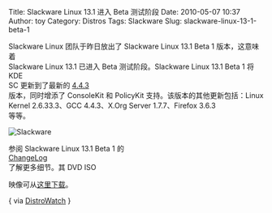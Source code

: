 Title: Slackware Linux 13.1 进入 Beta 测试阶段
Date: 2010-05-07 10:37
Author: toy
Category: Distros
Tags: Slackware
Slug: slackware-linux-13-1-beta-1

Slackware Linux 团队于昨日放出了 Slackware Linux 13.1 Beta 1
版本，这意味着  
Slackware Linux 13.1 已进入 Beta 测试阶段。Slackware Linux 13.1 Beta 1
将 KDE  
SC 更新到了最新的
[4.4.3](http://linuxtoy.org/archives/kde-sc-443.html)  
版本，同时增添了 ConsoleKit 和 PolicyKit
支持。该版本的其他更新包括：Linux  
Kernel 2.6.33.3、GCC 4.4.3、X.Org Server 1.7.7、Firefox 3.6.3  
等等。

![Slackware](http://i.linuxtoy.org/i/logo/slackware.png)

参阅 Slackware Linux 13.1 Beta 1 的  
[ChangeLog](http://www.slackware.com/changelog/current.php?cpu=i386)  
了解更多细节。其 DVD ISO  

映像可从[这里下载](ftp://ftp.slackware.no/linux/slackware/slackware-current-iso/)。

{ via [DistroWatch](http://distrowatch.com/?newsid=06055) }
